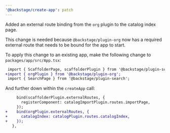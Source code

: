 ```yaml
---
'@backstage/create-app': patch
---
```


Added an external route binding from the `org` plugin to the catalog index page.

This change is needed because `@backstage/plugin-org` now has a required external route that needs to be bound for the app to start.

To apply this change to an existing app, make the following change to `packages/app/src/App.tsx`:

```diff
 import { ScaffolderPage, scaffolderPlugin } from '@backstage/plugin-scaffolder';
+import { orgPlugin } from '@backstage/plugin-org';
 import { SearchPage } from '@backstage/plugin-search';
```

And further down within the `createApp` call:

```diff
     bind(scaffolderPlugin.externalRoutes, {
       registerComponent: catalogImportPlugin.routes.importPage,
     });
+    bind(orgPlugin.externalRoutes, {
+      catalogIndex: catalogPlugin.routes.catalogIndex,
+    });
   },
```
